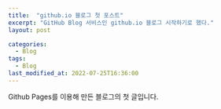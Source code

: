 ```yaml
---
title:  "github.io 블로그 첫 포스트"
excerpt: "GitHub Blog 서비스인 github.io 블로그 시작하기로 했다."
layout: post

categories:
  - Blog
tags:
  - Blog
last_modified_at: 2022-07-25T16:36:00
---
```


Github Pages를 이용해 만든 블로그의 첫 글입니다.
